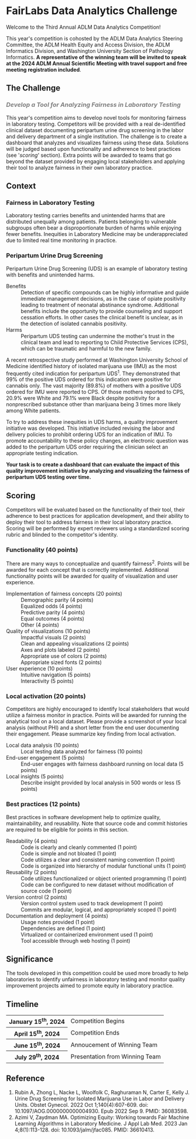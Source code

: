 <h1>
    FairLabs Data Analytics Challenge<br>
</h1>

<p>
    Welcome to the Third Annual ADLM Data Analytics Competition! 
</p>
<p>
    This year's competition is cohosted by the ADLM Data Analytics Steering Committee, the ADLM Health Equity and Access Division, the ADLM Informatics Division, and Washington University Section of Pathology Informatics. 
    <strong>A representative of the winning team will be invited to speak at the 2024 ADLM Annual Scientific Meeting with travel support and free meeting registration included</strong>.
</p>

<h2> 
    The Challenge
</h2>
<h3>
    <span style="color:gray"><i>Develop a Tool for Analyzing Fairness in Laboratory Testing</i></span>
</h3>
<p>
    This year's competition aims to develop novel tools for monitoring fairness in laboratory testing. 
    Competitors will be provided with a real de-identified clinical dataset documenting peripartum urine drug screening in the labor and delivery department of a single institution. 
    The challenge is to create a dashboard that analyzes and visualizes fairness using these data. 
    Solutions will be judged based upon functionality and adherence to best practices (see '<i>scoring</i>' section).
    Extra points will be awarded to teams that go beyond the dataset provided by engaging local stakeholders and applying their tool to analyze fairness in their own laboratory practice.
</p>

<h2>
    Context
</h2>

<h3>
    Fairness in Laboratory Testing
</h3>
<p>
    Laboratory testing carries benefits and unintended harms that are distributed unequally among patients. 
    Patients belonging to vulnerable subgroups often bear a disproportionate burden of harms while enjoying fewer benefits. 
    Inequities in Laboratory Medicine may be underappreciated due to limited real time monitoring in practice.
</p>
    
<h3>
    Peripartum Urine Drug Screening
</h3>
<p>
    Peripartum Urine Drug Screening (UDS) is an example of laboratory testing with benefits and unintended harms.
</p>    
<dt>
    Benefits
</dt>
<dd>
    Detection of specific compounds can be highly informative and guide immediate management decisions, as in the case of  opiate positivity leading to treatment of neonatal abstinance syndrome. 
    Additional benefits include the opportunity to provide counseling and support cessation efforts. 
    In other cases the clinical benefit is unclear, as in the detection of isolated cannabis positivity.
</dd>
<dt>
    Harms
</dt>
<dd>
    Peripartum UDS testing can undermine the mother's trust in the clinical team and lead to reporting to Child Protective Services (CPS), which can be traumatic and harmful to the new family.
</dd>
<p>
    A recent retrospective study performed at Washington University School of Medicine identified history of isolated marijuana use (IMU) as the most frequently cited indication for peripartum UDS<sup>1</sup>.
    They demonstrated that 99% of the positive UDS ordered for this indication were positive for cannabis only.
    The vast majority (89.8%) of mothers with a positive UDS ordered for IMU were reported to CPS.
    Of those mothers reported to CPS, 20.9% were White and 79.1% were Black despite positivity for a nonprescribed substance other than marijuana being 3 times more likely among White patients.
</p>
<p>
    To try to address these inequities in UDS harms, a quality improvement initiative was developed.
    This initiative included revising the labor and delivery policies to prohibit ordering UDS for an indication of IMU.
    To promote accountability to these policy changes, an electronic question was added to the peripartum UDS order requiring the clinician select an appropriate testing indication. 
</p>
<p>
    <strong>
        Your task is to create a dashboard that can evaluate the impact of this quality improvement initiative by analyzing and visualizing the fairness of peripartum UDS testing over time.
    </strong>
</p>

<h2>
    Scoring
</h2>
<p>
    Competitors will be evaluated based on the functionality of their tool, their adherence to best practices for application development, and their ability to deploy their tool to address fairness in their local laboratory practice.
    Scoring will be performed by expert reviewers using a standardized scoring rubric and blinded to the competitor's identity.
</p>
<h3>
    Functionality (40 points)
</h3>
<p>
    There are many ways to conceptualize and quantify fairness<sup>2</sup>. 
    Points will be awarded for each concept that is correctly implemented. 
    Additional functionality points will be awarded for quality of visualization and user experience.
    
</p>
<dl>
    <dt>
        Implementation of fairness concepts (20 points)
    </dt>
    <dd> 
        Demographic parity (4 points)<br>
        Equalized odds (4 points)<br>
        Predictive parity (4 points)<br>
        Equal outcomes (4 points)<br>
        Other (4 points)
    </dd>
    <dt>
        Quality of visualizations (10 points)
    </dt>
    <dd>
        Impactful visuals (2 points)<br>
        Clean and appealing visualizations (2 points)<br>
        Axes and plots labeled (2 points)<br>
        Appropriate use of colors (2 points)<br>
        Appropriate sized fonts (2 points)<br>
    </dd>
    <dt>
        User experience (10 points)
    </dt>
    <dd>
        Intuitive navigation (5 points)<br>
        Interactivity (5 points)<br>
    </dd>
</dl>

<h3>
    Local activation (20 points)
</h3>
<p>
   Competitors are highly encouraged to identify local stakeholders that would utilize a fairness monitor in practice. 
   Points will be awarded for running the analytical tool on a local dataset. 
   Please provide a screenshot of your local analysis (without PHI) and a short letter from the end user documenting their engagement.
   Please summarize key finding from local activation.
</p>
<dl>
    <dt>
        Local data analysis (10 points)
    </dt>
    <dd>
        Local testing data analyzed for fairness (10 points)
    </dd>
    <dt>
        End-user engagement (5 points)
    </dt>
    <dd>
        End-user engages with fairness dashboard running on local data (5 points)
    </dd>
    <dt>
        Local insights (5 points)
    </dt>
    <dd>
        Describe insight provided by local analysis in 500 words or less (5 points)
    </dd>
</dl>



<h3>
    Best  practices (12 points)
</h3>
<p>
    Best practices in software development help to optimize quality, maintainability, and reusability. 
    Note that source code and commit histories are required to be eligible for points in this section.
</p>
<dl>
    <dt>
        Readability (4 points)
    </dt>
    <dd>
        Code is clearly and cleanly commented (1 point)<br>
        Code is simple and not bloated (1 point)<br>
        Code utilizes a clear and consistent naming convention (1 point)<br>
        Code is organized into hierarchy of modular functional units (1 point)
    </dd>
    <dt>
        Reusability (2 points)
    </dt>
    <dd>
        Code utilizes functionalized or object oriented programming (1 point)<br>
        Code can be configured to new dataset without modification of source code (1 point)<br>
    </dd>
    <dt>
        Version control (2 points)
    </dt>
    <dd>
        Version control system used to track development (1 point)<br>
        Commits are modular, logical, and appropriately scoped (1 point)
    </dd>
    <dt>
        Documentation and deployment (4 points)
    </dt>
    <dd>
        Usage notes provided (1 point)<br>
        Dependencies are defined (1 point)<br>
        Virtualized or containerized environment used (1 point)<br>
        Tool accessible through web hosting (1 point)
    </dd>
</dl>


<h2>
    Significance
</h2>
<p>
    The tools developed in this competition could be used more broadly to help laboratories to identify unfairness in laboratory testing and monitor quality improvement projects aimed to promote equity in laboratory practice.
</p>

<h2>
    Timeline
</h2>

<table>
    <tr>
        <th>
            January 15<sup>th</sup>, 2024
        </th>
        <td>
            Competition Begins
        </td>
    </tr>
    <tr>
        <th>
            April 15<sup>th</sup>, 2024
        </th>
        <td>
            Competition Ends
        </td>
    </tr>
    <tr>
        <th>
            June 15<sup>th</sup>, 2024
        </th>
        <td>
            Annoucement of Winning Team
        </td>
    </tr>
    <tr>
        <th>
            July 29<sup>th</sup>, 2024
        </th>
        <td>
            Presentation from Winning Team
        </td>
    </tr>
</table>

<h2>
    Reference
</h2>
<ol style="line-spacing:4">
    <li>
        Rubin A, Zhong L, Nacke L, Woolfolk C, Raghuraman N, Carter E, Kelly J. Urine Drug Screening for Isolated Marijuana Use in Labor and Delivery Units. Obstet Gynecol. 2022 Oct 1;140(4):607-609. doi: 10.1097/AOG.0000000000004930. Epub 2022 Sep 9. PMID: 36083598.
    </li>
    <li>
        Azimi V, Zaydman MA. Optimizing Equity: Working towards Fair Machine Learning Algorithms in Laboratory Medicine. J Appl Lab Med. 2023 Jan 4;8(1):113-128. doi: 10.1093/jalm/jfac085. PMID: 36610413.
    </li>
</ol>        
